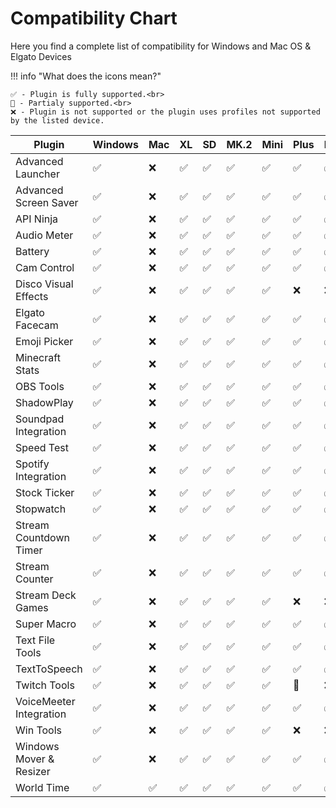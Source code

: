 <style>
.md-typeset table:not([class]) th {
    min-width: 0rem;
}
</style>
# Compatibility Chart
Here you find a complete list of compatibility for Windows and Mac OS & Elgato Devices

!!! info "What does the icons mean?"

    ✅ - Plugin is fully supported.<br>
    🔅 - Partialy supported.<br>
    ❌ - Plugin is not supported or the plugin uses profiles not supported by the listed device.

| Plugin                  | Windows | Mac | XL  | SD  | MK.2 | Mini | Plus | Pedal | Mobile |
| ----------------------- | ------- | --- | --- | --- | ---- | ---- | ---- | ----- | ------ |
| Advanced Launcher       | ✅    | ❌| ✅| ✅| ✅ | ✅ | ✅ | ✅  | ✅  |
| Advanced Screen Saver   | ✅    | ❌| ✅| ✅| ✅ | ✅ | ✅ | ✅  | ✅  |
| API Ninja               | ✅    | ❌| ✅| ✅| ✅ | ✅ | ✅ | ✅  | ✅  |
| Audio Meter             | ✅    | ❌| ✅| ✅| ✅ | ✅ | ✅ | ✅  | ✅  |
| Battery                 | ✅    | ❌| ✅| ✅| ✅ | ✅ | ✅ | ✅  | ✅  |
| Cam Control             | ✅    | ❌| ✅| ✅| ✅ | ✅ | ✅ | ✅  | ✅  |
| Disco Visual Effects    | ✅    | ❌| ✅| ✅| ✅ | ✅ | ❌ | ❌  | ❌  |
| Elgato Facecam          | ✅    | ❌| ✅| ✅| ✅ | ✅ | ✅ | ✅  | ✅  |
| Emoji Picker            | ✅    | ❌| ✅| ✅| ✅ | ✅ | ✅ | ✅  | ✅  |
| Minecraft Stats         | ✅    | ❌| ✅| ✅| ✅ | ✅ | ✅ | ✅  | ✅  |
| OBS Tools               | ✅    | ❌| ✅| ✅| ✅ | ✅ | ✅ | ✅  | ✅  |
| ShadowPlay              | ✅    | ❌| ✅| ✅| ✅ | ✅ | ✅ | ✅  | ✅  |
| Soundpad Integration    | ✅    | ❌| ✅| ✅| ✅ | ✅ | ✅ | ✅  | ✅  |
| Speed Test              | ✅    | ❌| ✅| ✅| ✅ | ✅ | ✅ | ✅  | ✅  |
| Spotify Integration     | ✅    | ❌| ✅| ✅| ✅ | ✅ | ✅ | ✅  | ✅  |
| Stock Ticker            | ✅    | ❌| ✅| ✅| ✅ | ✅ | ✅ | ✅  | ✅  |
| Stopwatch               | ✅    | ❌| ✅| ✅| ✅ | ✅ | ✅ | ✅  | ✅  |
| Stream Countdown Timer  | ✅    | ❌| ✅| ✅| ✅ | ✅ | ✅ | ✅  | ✅  |
| Stream Counter          | ✅    | ❌| ✅| ✅| ✅ | ✅ | ✅ | ✅  | ✅  |
| Stream Deck Games       | ✅    | ❌| ✅| ✅| ✅ | ✅ | ❌ | ❌  | ❌  |
| Super Macro             | ✅    | ❌| ✅| ✅| ✅ | ✅ | ✅ | ✅  | ✅  |
| Text File Tools         | ✅    | ❌| ✅| ✅| ✅ | ✅ | ✅ | ✅  | ✅  |
| TextToSpeech            | ✅    | ❌| ✅| ✅| ✅ | ✅ | ✅ | ✅  | ✅  |
| Twitch Tools            | ✅    | ❌| ✅| ✅| ✅ | ✅ | 🔅 | ❌  | ❌  |
| VoiceMeeter Integration | ✅    | ❌| ✅| ✅| ✅ | ✅ | ✅ | ✅  | ✅  |
| Win Tools               | ✅    | ❌| ✅| ✅| ✅ | ✅ | ❌ | ❌  | ❌  |
| Windows Mover & Resizer | ✅    | ❌| ✅| ✅| ✅ | ✅ | ✅ | ✅  | ✅  |
| World Time              | ✅    | ✅| ✅| ✅| ✅ | ✅ | ✅ | ✅  | ✅  |